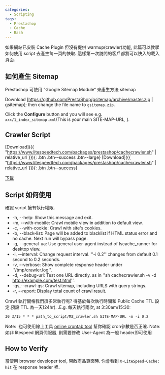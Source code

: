 ```yaml
---
categories:
  - Scripting
tags:
  - Prestashop
  - Cache
  - Bash
---
```


如果網站已安裝 Cache Plugin 但沒有提供 warmup(crawler)功能, 此篇可以教學如何使用 script 去產生每一頁的快取. 這樣第一次訪問的客戶都將可以快入的載入頁面.

## 如何產生 Sitemap

Prestashop 可使用 ”Google Sitemap Module“ 來產生方法 sitemap 

Download [https://github.com/PrestaShop/gsitemap/archive/master.zip | gsitemap]; then change the file name to `gsitemap.zip`.

Click the **Configure** button and you will see e.g. `xxx/1_index_sitemap.xml`(This is your main SITE-MAP-URL, ). 

## Crawler Script

[Download]({{ "https://www.litespeedtech.com/packages/prestashop/cachecrawler.sh" | relative_url }}){: .btn .btn--success .btn--large}
[Download]({{ "https://www.litespeedtech.com/packages/prestashop/cachecrawler.sh" | relative_url }}){: .btn .btn--success}

[下載](https://www.litespeedtech.com/packages/prestashop/cachecrawler.sh)

<script src="https://gist.github.com/Code-Egg/ff6a3c26df3bc29c247a4e9eedb2692e.js"></script>

## Script 如何使用

確認 script 擁有執行權限. 

* -h, --help: Show this message and exit.
* -m, --with-mobile: Crawl mobile view in addition to default view.
* -c, --with-cookie: Crawl with site's cookies.
* -b, --black-list: Page will be added to blacklist if HTML status error and no cache. Next run will bypass page.
* -g, --general-ua: Use general user-agent instead of lscache_runner for desktop view.
* -i, --interval: Change request interval. ''-i 0.2'' changes from default 0.1 second to 0.2 seconds.
* -v, --verbose: Show complete response header under ''/tmp/crawler.log''.
* -d, --debug-url: Test one URL directly. as in ''sh cachecrawler.sh -v -d http://example.com/test.html''.
* -qs,--crawl-qs: Crawl sitemap, including URLS with query strings.
* -r, --report: Display total count of crawl result.

Crawl 執行間格我們須多常執行呢? 得基於每次執行時間和 Public Cache TTL 設定.預設 TTL 為一天(24hr). .E.g. 每天執行兩次, at 3:30am/15:30:
```
30 3/15 * * * path_to_script/M2_crawler.sh SITE-MAP-URL -m -i 0.2
```
Note:  也可使用線上工具 [online crontab tool](https://crontab.guru/|online) 幫你確認 cron參數是否正確. Note: 如非 litespeed 網頁伺服器, 則需要修改 User-Agent 為一般 header即可使用

## How to Verify

當使用 browser developer tool, 開啟商品頁面時. 你會看到 `X-LiteSpeed-Cache: hit` 在 response header 裡.
